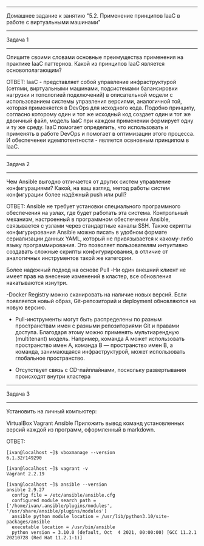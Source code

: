 __________________________________________________________________________
Домашнее задание к занятию "5.2. Применение принципов IaaC в работе с виртуальными машинами"
__________________________________________________________________________

Задача 1
__________________________________________________________________________
Опишите своими словами основные преимущества применения на практике IaaC паттернов.
Какой из принципов IaaC является основополагающим?

ОТВЕТ:
IaaC - представляет собой управление инфраструктурой (сетями, виртуальными машинами, подсистемами балансировки нагрузки и топологией подключений) в описательной модели с использованием системы управления версиями, аналогичной той, которая применяется в DevOps для исходного кода. Подобно принципу, согласно которому один и тот же исходный код создает один и тот же двоичный файл, модель IaaC при каждом применении формирует одну и ту же среду. IaaC помогает определить, что использовать и применять в работе DevOps и помогает в оптимизации этого процесса. И обеспеченеи идемпотентности - является освновным принципом в IaaC.

__________________________________________________________________________
Задача 2
__________________________________________________________________________

Чем Ansible выгодно отличается от других систем управление конфигурациями?
Какой, на ваш взгляд, метод работы систем конфигурации более надёжный push или pull?


ОТВЕТ:
Ansible не требует установки специального программного обеспечения на узлах, где будет работать эта система. Контрольный механизм, настроенный в программном обеспечении Ansible, связывается с узлами через стандартные каналы SSH. Также скрипты конфигурирования Ansible можно писать в удобном формате сериализации данных YAML, который не привязывается к какому-либо языку программирования. Это позволяет пользователям интуитивно создавать сложные скрипты конфигурирования, в отличие от аналогичных инструментов такой же категории.


Более надежный подход на основе Pull
-Ни один внешний клиент не имеет прав на внесение изменений в кластер, все обновления накатываются изнутри.

-Docker Registry можно сканировать на наличие новых версий. Если появляется новый образ, Git-репозиторий и deployment обновляются на новую версию.

- Pull-инструменты могут быть распределены по разным пространствам имен с разными репозиториями Git и правами доступа. Благодаря этому можно применять мультиарендную (multitenant) модель. Например, команда А может использовать пространство имен А, команда В — пространство имен В, а команда, занимающаяся инфраструктурой, может использовать глобальное пространство.

- Отсутствует связь с CD-пайплайнами, поскольку развертывания происходят внутри кластера

__________________________________________________________________________
Задача 3
__________________________________________________________________________
Установить на личный компьютер:

VirtualBox
Vagrant
Ansible
Приложить вывод команд установленных версий каждой из программ, оформленный в markdown.

ОТВЕТ:
```
[ivan@localhost ~]$ vboxmanage --version
6.1.32r149290
```
```
[ivan@localhost ~]$ vagrant -v
Vagrant 2.2.19
```
```
[ivan@localhost ~]$ ansible --version
ansible 2.9.27
  config file = /etc/ansible/ansible.cfg
  configured module search path = ['/home/ivan/.ansible/plugins/modules', '/usr/share/ansible/plugins/modules']
  ansible python module location = /usr/lib/python3.10/site-packages/ansible
  executable location = /usr/bin/ansible
  python version = 3.10.0 (default, Oct  4 2021, 00:00:00) [GCC 11.2.1 20210728 (Red Hat 11.2.1-1)]
  
  ```
